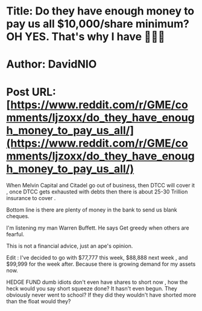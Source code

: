 # Title: Do they have enough money to pay us all $10,000/share minimum? OH YES. That's why I have 🤲💎🤲
# Author: DavidNIO
# Post URL: [https://www.reddit.com/r/GME/comments/ljzoxx/do_they_have_enough_money_to_pay_us_all/](https://www.reddit.com/r/GME/comments/ljzoxx/do_they_have_enough_money_to_pay_us_all/)


When Melvin Capital and Citadel go out of business,  then DTCC will cover it , once DTCC gets exhausted with debts then there is about 25-30 Trillion insurance to cover . 

Bottom line is there are plenty of money in the bank to send us blank cheques. 

I'm listening my man Warren Buffett.  He says Get greedy when others are fearful. 

This is not a financial advice, just an ape's opinion.

Edit : I've decided to go with $77,777 this week,  $88,888 next week , and $99,999 for the week after. Because there is growing demand for my assets now.

HEDGE FUND dumb idiots don't even have shares to short now , how the heck would you say short squeeze done? It hasn't even begun.  They obviously never went to school? If they did they wouldn't  have shorted more than the float would they?